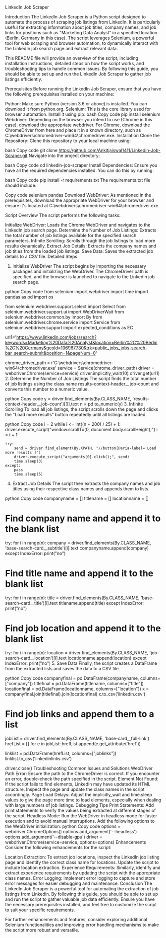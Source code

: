 LinkedIn Job Scraper

Introduction
The LinkedIn Job Scraper is a Python script designed to automate the process of scraping job listings from LinkedIn. It is particularly useful for extracting information about job titles, company names, and job links for positions such as "Marketing Data Analyst" in a specified location (Berlin, Germany in this case). The script leverages Selenium, a powerful tool for web scraping and browser automation, to dynamically interact with the LinkedIn job search page and extract relevant data.

This README file will provide an overview of the script, including installation instructions, detailed steps on how the script works, and troubleshooting tips to handle common issues. By following this guide, you should be able to set up and run the LinkedIn Job Scraper to gather job listings efficiently.

Prerequisites
Before running the LinkedIn Job Scraper, ensure that you have the following prerequisites installed on your machine:

Python: Make sure Python (version 3.6 or above) is installed. You can download it from python.org.
Selenium: This is the core library used for browser automation. Install it using pip:
bash
Copy code
pip install selenium
Webdriver: Depending on the browser you intend to use (Chrome in this case), download the appropriate webdriver. For Chrome, download the ChromeDriver from here and place it in a known directory, such as C:\\webdrivers\\chromedriver-win64\\chromedriver.exe.
Installation
Clone the Repository: Clone this repository to your local machine using:

bash
Copy code
git clone https://github.com/Ankitjaiswal1411/Linkedin-Job-Scraper.git
Navigate into the project directory:

bash
Copy code
cd linkedin-job-scraper
Install Dependencies: Ensure you have all the required dependencies installed. You can do this by running:

bash
Copy code
pip install -r requirements.txt
The requirements.txt file should include:

Copy code
selenium
pandas
Download WebDriver: As mentioned in the prerequisites, download the appropriate WebDriver for your browser and ensure it's located at C:\\webdrivers\\chromedriver-win64\\chromedriver.exe.

Script Overview
The script performs the following tasks:

Initialize WebDriver: Loads the Chrome WebDriver and navigates to the LinkedIn job search page.
Determine the Number of Job Listings: Extracts the total number of job listings available for the specified search parameters.
Infinite Scrolling: Scrolls through the job listings to load more results dynamically.
Extract Job Details: Extracts the company names and job titles from the loaded job listings.
Save Data: Saves the extracted job details to a CSV file.
Detailed Steps
1. Initialize WebDriver
The script begins by importing the necessary packages and initializing the WebDriver. The ChromeDriver path is specified, and the browser is launched to navigate to the LinkedIn job search page.

python
Copy code
from selenium import webdriver
import time
import pandas as pd
import os

from selenium.webdriver.support.select import Select
from selenium.webdriver.support.ui import WebDriverWait
from selenium.webdriver.common.by import By
from selenium.webdriver.chrome.service import Service
from selenium.webdriver.support import expected_conditions as EC

url1='https://www.linkedin.com/jobs/search?keywords=Marketing%20Data%20Analyst&location=Berlin%2C%20Berlin%2C%20Germany&geoId=106967730&trk=public_jobs_jobs-search-bar_search-submit&position=1&pageNum=0'

chrome_driver_path = r'C:\\webdrivers\\chromedriver-win64\\chromedriver.exe'
service = Service(chrome_driver_path)
driver = webdriver.Chrome(service=service)
driver.implicitly_wait(10)
driver.get(url1)
2. Determine the Number of Job Listings
The script finds the total number of job listings using the class name results-context-header__job-count and converts this number to a numeric value.

python
Copy code
y = driver.find_elements(By.CLASS_NAME, 'results-context-header__job-count')[0].text
n = pd.to_numeric(y)
3. Infinite Scrolling
To load all job listings, the script scrolls down the page and clicks the "Load more results" button repeatedly until all listings are loaded.

python
Copy code
i = 2
while i <= int((n + 200) / 25) + 1:
    driver.execute_script("window.scrollTo(0, document.body.scrollHeight);")
    i = i + 1

    try:
        send = driver.find_element(By.XPATH, "//button[@aria-label='Load more results']")
        driver.execute_script("arguments[0].click();", send)
        time.sleep(3)
    except:
        pass
        time.sleep(5)
4. Extract Job Details
The script then extracts the company names and job titles using their respective class names and appends them to lists.

python
Copy code
companyname = []
titlename = []
locationname = []

# Find company name and append it to the blank list
try:
    for i in range(n):
        company = driver.find_elements(By.CLASS_NAME, 'base-search-card__subtitle')[i].text
        companyname.append(company)
except IndexError:
    print("no")

# Find title name and append it to the blank list
try:
    for i in range(n):
        title = driver.find_elements(By.CLASS_NAME, 'base-search-card__title')[i].text
        titlename.append(title)
except IndexError:
    print("no")

# Find job location and append it to the blank list
try:
    for i in range(n):
        location = driver.find_elements(By.CLASS_NAME, 'job-search-card__location')[i].text
        locationname.append(location)
except IndexError:
    print("no")
5. Save Data
Finally, the script creates a DataFrame from the extracted lists and saves the data to a CSV file.

python
Copy code
companyfinal = pd.DataFrame(companyname, columns=["company"])
titlefinal = pd.DataFrame(titlename, columns=["title"])
locationfinal = pd.DataFrame(locationname, columns=["location"])
x = companyfinal.join(titlefinal).join(locationfinal)
x.to_csv('linkedin.csv')

# Find job links and append them to a list
jobList = driver.find_elements(By.CLASS_NAME, 'base-card__full-link')
hrefList = []
for e in jobList:
    hrefList.append(e.get_attribute('href'))

linklist = pd.DataFrame(hrefList, columns=["joblinks"])
linklist.to_csv('linkedinlinks.csv')

driver.close()
Troubleshooting
Common Issues and Solutions
WebDriver Path Error: Ensure the path to the ChromeDriver is correct. If you encounter an error, double-check the path specified in the script.
Element Not Found: If the script fails to find elements, LinkedIn may have updated its HTML structure. Inspect the page and update the class names in the script accordingly.
Page Load Delays: Adjust the implicitly_wait and time.sleep values to give the page more time to load elements, especially when dealing with large numbers of job listings.
Debugging Tips
Print Statements: Add print statements to verify the values being extracted at different stages of the script.
Headless Mode: Run the WebDriver in headless mode for faster execution and to avoid manual interruptions. Add the following options to the WebDriver initialization:
python
Copy code
options = webdriver.ChromeOptions()
options.add_argument('--headless')
options.add_argument('--disable-gpu')
driver = webdriver.Chrome(service=service, options=options)
Enhancements
Consider the following enhancements for the script:

Location Extraction: To extract job locations, inspect the LinkedIn job listing page and identify the correct class name for locations. Update the script to include location extraction.
Experience Requirements: Similarly, identify and extract experience requirements by updating the script with the appropriate class names.
Error Logging: Implement error logging to capture and store error messages for easier debugging and maintenance.
Conclusion
The LinkedIn Job Scraper is a powerful tool for automating the extraction of job listings from LinkedIn. By following this guide, you should be able to set up and run the script to gather valuable job data efficiently. Ensure you have the necessary prerequisites installed, and feel free to customize the script to suit your specific requirements.

For further enhancements and features, consider exploring additional Selenium functionalities and improving error handling mechanisms to make the script more robust and versatile.
